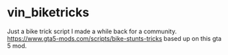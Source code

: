 # vin_biketricks
Just a bike trick script I made a while back for a community.
https://www.gta5-mods.com/scripts/bike-stunts-tricks based up on this gta 5 mod.
